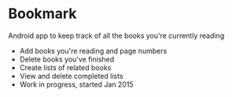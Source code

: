 # Bookmark
Android app to keep track of all the books you're currently reading
* Add books you're reading and page numbers
* Delete books you've finished
* Create lists of related books
* View and delete completed lists
* Work in progress, started Jan 2015
